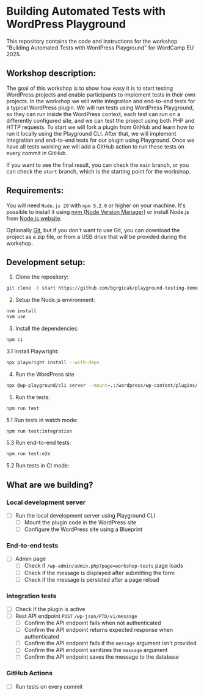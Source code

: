 # Building Automated Tests with WordPress Playground

This repository contains the code and instructions for the workshop "Building Automated Tests with WordPress Playground" for WordCamp EU 2025.

## Workshop description:

The goal of this workshop is to show how easy it is to start testing WordPress projects and enable participants to implement tests in their own projects.
In the workshop we will write integration and end-to-end tests for a typical WordPress plugin.
We will run tests using WordPress Playground, so they can run inside the WordPress context, each test can run on a differently configured site, and we can test the project using both PHP and HTTP requests.
To start we will fork a plugin from GitHub and learn how to run it locally using the Playground CLI. After that, we will implement integration and end-to-end tests for our plugin using Playground.
Once we have all tests working we will add a GitHub action to run these tests on every commit in GitHub.

If you want to see the final result, you can check the `main` branch, or you can check the `start` branch, which is the starting point for the workshop.

## Requirements:

You will need `Node.js 20` with `npm 5.2.0` or higher on your machine.
It's possible to install it using [nvm (Node Version Manager)](https://github.com/nvm-sh/nvm#installing-and-updating) or install Node.js from [Node.js website](https://nodejs.org/en/download/).

Optionally [Git](https://git-scm.com/downloads), but if you don't want to use Git, you can download the project as a zip file, or from a USB drive that will be provided during the workshop.

## Development setup:

1. Clone the repository:

```bash
git clone -b start https://github.com/bgrgicak/playground-testing-demo
```

2. Setup the Node.js environment:

```bash
nvm install
nvm use
```

3. Install the dependencies:

```bash
npm ci
```

3.1 Install Playwright:

```bash
npx playwright install --with-deps
```

4. Run the WordPress site

```bash
npx @wp-playground/cli server --mount=.:/wordpress/wp-content/plugins/
```

5. Run the tests:

```bash
npm run test
```

5.1 Run tests in watch mode:

```bash
npm run test:integration
```

5.3 Run end-to-end tests:

```bash
npm run test:e2e
```

5.2 Run tests in CI mode:

## What are we building?

### Local development server

- [ ] Run the local development server using Playground CLI
  - [ ] Mount the plugin code in the WordPress site
  - [ ] Configure the WordPress site using a Blueprint

### End-to-end tests

- [ ] Admin page
  - [ ] Check if `/wp-admin/admin.php?page=workshop-tests` page loads
  - [ ] Check if the message is displayed after submitting the form
  - [ ] Check if the message is persisted after a page reload

### Integration tests

- [ ] Check if the plugin is active
- [ ] Rest API endpoint `POST` `/wp-json/PTD/v1/message`
  - [ ] Confirm the API endpoint fails when not authenticated
  - [ ] Confirm the API endpoint returns expected response when authenticated
  - [ ] Confirm the API endpoint fails if the `message` argument isn't provided
  - [ ] Confirm the API endpoint sanitizes the `message` argument
  - [ ] Confirm the API endpoint saves the message to the database

### GitHub Actions

- [ ] Run tests on every commit

